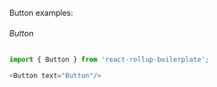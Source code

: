 Button examples:

###### Button
```js
import { Button } from 'react-rollup-boilerplate';

<Button text="Button"/>
```
